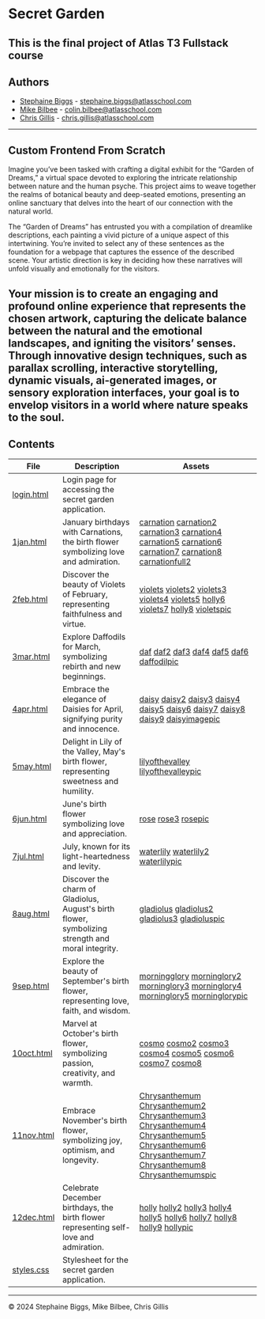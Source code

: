 <h1> Secret Garden </h1>

This is the final project of Atlas T3 Fullstack course
---

<h2> Authors </h2>

- [Stephaine Biggs](https://github.com/Sbiggs1985) - [stephaine.biggs@atlasschool.com](stephaine.biggs@atlasschool.com)
- [Mike Bilbee](https://github.com/MikeBilbee) - [colin.bilbee@atlasschool.com](colin.bilbee@atlasschool.com)
- [Chris Gillis](https://github.com/chris85gillis) - [chris.gillis@atlasschool.com](chris.gillis@atlasschool.com)
---

<h2> Custom Frontend From Scratch </h2>

Imagine you’ve been tasked with crafting a digital exhibit for the “Garden of Dreams,” a virtual space devoted to exploring the intricate relationship between nature and the human psyche. This project aims to weave together the realms of botanical beauty and deep-seated emotions, presenting an online sanctuary that delves into the heart of our connection with the natural world.

The “Garden of Dreams” has entrusted you with a compilation of dreamlike descriptions, each painting a vivid picture of a unique aspect of this intertwining. You’re invited to select any of these sentences as the foundation for a webpage that captures the essence of the described scene. Your artistic direction is key in deciding how these narratives will unfold visually and emotionally for the visitors.

Your mission is to create an engaging and profound online experience that represents the chosen artwork, capturing the delicate balance between the natural and the emotional landscapes, and igniting the visitors’ senses. Through innovative design techniques, such as parallax scrolling, interactive storytelling, dynamic visuals, ai-generated images, or sensory exploration interfaces, your goal is to envelop visitors in a world where nature speaks to the soul.
---

<h2> Contents </h2>

| File | Description | Assets |
| ----- | ----- | ----- |
| [login.html](https://github.com/MikeBilbee/secretgarden/blob/main/login.html) | Login page for accessing the secret garden application. | []() []() |
| [1jan.html](https://github.com/MikeBilbee/secretgarden/blob/main/1jan.html) | January birthdays with Carnations, the birth flower symbolizing love and admiration. | [carnation](https://github.com/MikeBilbee/secretgarden/blob/main/images/carnation.png) [carnation2](https://github.com/MikeBilbee/secretgarden/blob/main/images/carnation2.png) [carnation3](https://github.com/MikeBilbee/secretgarden/blob/main/images/carnation3.png) [carnation4](https://github.com/MikeBilbee/secretgarden/blob/main/images/carnation4.png) [carnation5](https://github.com/MikeBilbee/secretgarden/blob/main/images/carnation5.png) [carnation6](https://github.com/MikeBilbee/secretgarden/blob/main/images/carnation6.png) [carnation7](https://github.com/MikeBilbee/secretgarden/blob/main/images/carnation7.png) [carnation8](https://github.com/MikeBilbee/secretgarden/blob/main/images/carnation8.png) [carnationfull2](https://github.com/MikeBilbee/secretgarden/blob/main/images/carnationfull2.jpg)
| [2feb.html](https://github.com/MikeBilbee/secretgarden/blob/main/2feb.html) | Discover the beauty of Violets of February, representing faithfulness and virtue. | [violets](https://github.com/MikeBilbee/secretgarden/blob/main/images/violets.png) [violets2](https://github.com/MikeBilbee/secretgarden/blob/main/images/violets2.png) [violets3](https://github.com/MikeBilbee/secretgarden/blob/main/images/violets3.png) [violets4](https://github.com/MikeBilbee/secretgarden/blob/main/images/violets4.png) [violets5](https://github.com/MikeBilbee/secretgarden/blob/main/images/violets5.png) [holly6](https://github.com/MikeBilbee/secretgarden/blob/main/images/violets6.png) [violets7](https://github.com/MikeBilbee/secretgarden/blob/main/images/violets7.png) [holly8](https://github.com/MikeBilbee/secretgarden/blob/main/images/violets8.png) [violetspic](https://github.com/MikeBilbee/secretgarden/blob/main/images/violetspic.jpg) |
| [3mar.html](https://github.com/MikeBilbee/secretgarden/blob/main/3mar.html) | Explore Daffodils for March, symbolizing rebirth and new beginnings. | [daf](https://github.com/MikeBilbee/secretgarden/blob/main/images/daf.png) [daf2](https://github.com/MikeBilbee/secretgarden/blob/main/images/daf2.png) [daf3](https://github.com/MikeBilbee/secretgarden/blob/main/images/daf3.png) [daf4](https://github.com/MikeBilbee/secretgarden/blob/main/images/daf4.png) [daf5](https://github.com/MikeBilbee/secretgarden/blob/main/images/daf5.png) [daf6](https://github.com/MikeBilbee/secretgarden/blob/main/images/daf6.png) [daffodilpic](https://github.com/MikeBilbee/secretgarden/blob/main/images/daffodilpic.jpg) |
| [4apr.html](https://github.com/MikeBilbee/secretgarden/blob/main/4apr.html) | Embrace the elegance of Daisies for April, signifying purity and innocence. | [daisy](https://github.com/MikeBilbee/secretgarden/blob/main/images/daisy.png) [daisy2](https://github.com/MikeBilbee/secretgarden/blob/main/images/daisy2.png) [daisy3](https://github.com/MikeBilbee/secretgarden/blob/main/images/daisy3.png) [daisy4](https://github.com/MikeBilbee/secretgarden/blob/main/images/daisy4.png) [daisy5](https://github.com/MikeBilbee/secretgarden/blob/main/images/daisy5.png) [daisy6](https://github.com/MikeBilbee/secretgarden/blob/main/images/daisy6.png) [daisy7](https://github.com/MikeBilbee/secretgarden/blob/main/images/daisy7.png) [daisy8](https://github.com/MikeBilbee/secretgarden/blob/main/images/daisy8.png) [daisy9](https://github.com/MikeBilbee/secretgarden/blob/main/images/daisy9.png) [daisyimagepic](daisyimagepic.jpg) |
| [5may.html](https://github.com/MikeBilbee/secretgarden/blob/main/5may.html) | Delight in Lily of the Valley, May's birth flower, representing sweetness and humility. | [lilyofthevalley]() [lilyofthevalleypic](https://github.com/MikeBilbee/secretgarden/blob/main/images/lillyofthevalleypic.jpg) |
| [6jun.html](https://github.com/MikeBilbee/secretgarden/blob/main/6jun.html) | June's birth flower symbolizing love and appreciation. | [rose](https://github.com/MikeBilbee/secretgarden/blob/main/images/rose.png) [rose3](https://github.com/MikeBilbee/secretgarden/blob/main/images/rose3.png) [rosepic](https://github.com/MikeBilbee/secretgarden/blob/main/images/rosepic.jpg) |
| [7jul.html](https://github.com/MikeBilbee/secretgarden/blob/main/7jul.html) | July, known for its light-heartedness and levity. | [waterlily](https://github.com/MikeBilbee/secretgarden/blob/main/images/waterlily.png) [waterlily2](https://github.com/MikeBilbee/secretgarden/blob/main/images/waterlily2.png) [waterlilypic](https://github.com/MikeBilbee/secretgarden/blob/main/images/waterlilypic.jpg) |
| [8aug.html](https://github.com/MikeBilbee/secretgarden/blob/main/8aug.html) | Discover the charm of Gladiolus, August's birth flower, symbolizing strength and moral integrity. | [gladiolus](https://github.com/MikeBilbee/secretgarden/blob/main/images/gladiolus.png) [gladiolus2](https://github.com/MikeBilbee/secretgarden/blob/main/images/gladiolus2.png) [gladiolus3](https://github.com/MikeBilbee/secretgarden/blob/main/images/gladiolus3.png) [gladioluspic](https://github.com/MikeBilbee/secretgarden/blob/main/images/gladioluspic.jpg) |
| [9sep.html](https://github.com/MikeBilbee/secretgarden/blob/main/9sep.html) | Explore the beauty of September's birth flower, representing love, faith, and wisdom. | [morningglory](https://github.com/MikeBilbee/secretgarden/blob/main/images/morningglory.png) [morninglory2](https://github.com/MikeBilbee/secretgarden/blob/main/images/morningglory2.png) [morninglory3](https://github.com/MikeBilbee/secretgarden/blob/main/images/morningglory3.png) [morninglory4](https://github.com/MikeBilbee/secretgarden/blob/main/images/morningglory4.png) [morninglory5](https://github.com/MikeBilbee/secretgarden/blob/main/images/morningglory5.png) [morninglorypic](https://github.com/MikeBilbee/secretgarden/blob/main/images/morningglorypic.jpeg) |
| [10oct.html](https://github.com/MikeBilbee/secretgarden/blob/main/10oct.html) | Marvel at October's birth flower, symbolizing passion, creativity, and warmth. | [cosmo](https://github.com/MikeBilbee/secretgarden/blob/main/images/cosmo.png) [cosmo2](https://github.com/MikeBilbee/secretgarden/blob/main/images/cosmo2.png) [cosmo3](https://github.com/MikeBilbee/secretgarden/blob/main/images/cosmo3.png) [cosmo4](https://github.com/MikeBilbee/secretgarden/blob/main/images/cosmo4.png) [cosmo5](https://github.com/MikeBilbee/secretgarden/blob/main/images/cosmo5.png) [cosmo6](https://github.com/MikeBilbee/secretgarden/blob/main/images/cosmo6.png) [cosmo7](https://github.com/MikeBilbee/secretgarden/blob/main/images/cosmo7.png) [cosmo8](https://github.com/MikeBilbee/secretgarden/blob/main/images/cosmo8.png) []() |
| [11nov.html](https://github.com/MikeBilbee/secretgarden/blob/main/11nov.html) | Embrace November's birth flower, symbolizing joy, optimism, and longevity. | [Chrysanthemum](https://github.com/MikeBilbee/secretgarden/blob/main/images/Chrysanthemum.png) [Chrysanthemum2](https://github.com/MikeBilbee/secretgarden/blob/main/images/Chrysanthemum2.png) [Chrysanthemum3](https://github.com/MikeBilbee/secretgarden/blob/main/images/Chrysanthemum3.png) [Chrysanthemum4](https://github.com/MikeBilbee/secretgarden/blob/main/images/Chrysanthemum4.png) [Chrysanthemum5](https://github.com/MikeBilbee/secretgarden/blob/main/images/Chrysanthemum5.png) [Chrysanthemum6](https://github.com/MikeBilbee/secretgarden/blob/main/images/Chrysanthemum6.png) [Chrysanthemum7](https://github.com/MikeBilbee/secretgarden/blob/main/images/Chrysanthemum7.png) [Chrysanthemum8](https://github.com/MikeBilbee/secretgarden/blob/main/images/Chrysanthemum8.png) [Chrysanthemumspic](https://github.com/MikeBilbee/secretgarden/blob/main/images/Chrysanthemum8.png) |
| [12dec.html](https://github.com/MikeBilbee/secretgarden/blob/main/12dec.html) | Celebrate December birthdays, the birth flower representing self-love and admiration. | [holly](https://github.com/MikeBilbee/secretgarden/blob/main/images/carnation.png) [holly2](https://github.com/MikeBilbee/secretgarden/blob/main/images/holly2.png) [holly3](https://github.com/MikeBilbee/secretgarden/blob/main/images/holly3.png) [holly4](https://github.com/MikeBilbee/secretgarden/blob/main/images/holly4.png) [holly5](https://github.com/MikeBilbee/secretgarden/blob/main/images/holly5.png) [holly6](https://github.com/MikeBilbee/secretgarden/blob/main/images/holly6.png) [holly7](https://github.com/MikeBilbee/secretgarden/blob/main/images/holly7.png) [holly8](https://github.com/MikeBilbee/secretgarden/blob/main/images/holly8.png) [holly9](https://github.com/MikeBilbee/secretgarden/blob/main/images/holly9.png) [hollypic](https://github.com/MikeBilbee/secretgarden/blob/main/images/hollypic.jpg) |
| [styles.css]() | Stylesheet for the secret garden application. |  |
---

© 2024 Stephaine Biggs, Mike Bilbee, Chris Gillis

